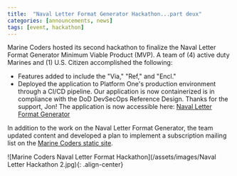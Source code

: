 ```yaml
---
title:  "Naval Letter Format Generator Hackathon...part deux"
categories: [announcements, news]
tags: [event, hackathon]
---
```


Marine Coders hosted its second hackathon to finalize the Naval Letter Format Generator Minimum Viable Product (MVP).  A team of (4) active duty Marines and (1) U.S. Citizen accomplished the following: 
* Features added to include the "Via," "Ref," and "Encl."
* Deployed the application to Platform One's production environment through a CI/CD pipeline.  Our application is now containerized is in compliance with the DoD DevSecOps Reference Design.  Thanks for the support, Jon!
  The application is now accessible here: 
[Naval Letter Format Generator](https://naval-letter.preprod.dsop.io/)

In addition to the work on the Naval Letter Format Generator, the team updated content and developed a plan to implement a subscription mailing list on the [Marine Coders static site](https://marinecoders.github.io/).

![Marine Coders Naval Letter Format Hackathon](/assets/images/Naval Letter Hackathon 2.jpg){: .align-center}  
